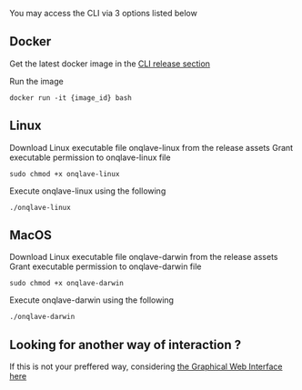 You may access the CLI via 3 options listed below
## Docker
Get the latest docker image in the [CLI release section](https://github.com/onqlavelabs/onqlave.all/releases?q=cli&expanded=true)

Run the image
```
docker run -it {image_id} bash
```

## Linux
Download Linux executable file onqlave-linux from the release assets
Grant executable permission to onqlave-linux file
```
sudo chmod +x onqlave-linux
```
Execute onqlave-linux using the following

```
./onqlave-linux
```

## MacOS
Download Linux executable file onqlave-darwin from the release assets
Grant executable permission to onqlave-darwin file
```
sudo chmod +x onqlave-darwin
```
Execute onqlave-darwin using the following
```
./onqlave-darwin
```

## **Looking for another way of interaction ?**

If this is not your preffered way, considering [the Graphical Web Interface here](../web-app-guide/overview-gui.md)